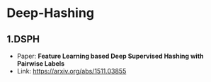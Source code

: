 # Deep-Hashing

## 1.DSPH
* Paper: **Feature Learning based Deep Supervised Hashing with Pairwise Labels**
* Link: https://arxiv.org/abs/1511.03855
